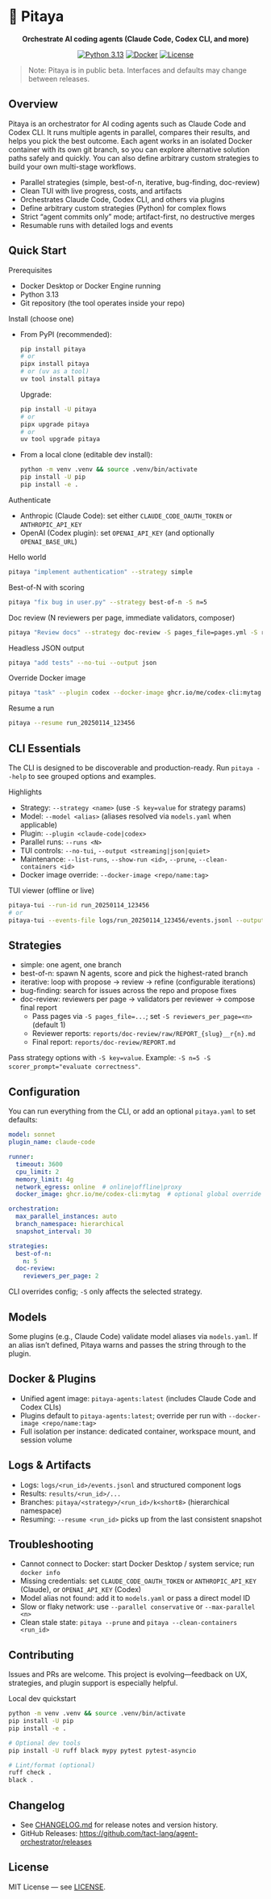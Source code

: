 # 🎯 Pitaya

<div align="center">

**Orchestrate AI coding agents (Claude Code, Codex CLI, and more)**

[![Python 3.13](https://img.shields.io/badge/python-3.13-blue.svg)](https://www.python.org/downloads/)
[![Docker](https://img.shields.io/badge/docker-required-blue.svg)](https://www.docker.com/)
[![License](https://img.shields.io/badge/license-MIT-green.svg)](LICENSE)

</div>

> Note: Pitaya is in public beta. Interfaces and defaults may change between releases.

## Overview

Pitaya is an orchestrator for AI coding agents such as Claude Code and Codex CLI. It runs multiple agents in parallel, compares their results, and helps you pick the best outcome. Each agent works in an isolated Docker container with its own git branch, so you can explore alternative solution paths safely and quickly. You can also define arbitrary custom strategies to build your own multi-stage workflows.

- Parallel strategies (simple, best-of-n, iterative, bug-finding, doc-review)
- Clean TUI with live progress, costs, and artifacts
- Orchestrates Claude Code, Codex CLI, and others via plugins
- Define arbitrary custom strategies (Python) for complex flows
- Strict “agent commits only” mode; artifact-first, no destructive merges
- Resumable runs with detailed logs and events

## Quick Start

Prerequisites

- Docker Desktop or Docker Engine running
- Python 3.13
- Git repository (the tool operates inside your repo)

Install (choose one)

- From PyPI (recommended):

  ```bash
  pip install pitaya
  # or
  pipx install pitaya
  # or (uv as a tool)
  uv tool install pitaya
  ```

  Upgrade:

  ```bash
  pip install -U pitaya
  # or
  pipx upgrade pitaya
  # or
  uv tool upgrade pitaya
  ```

- From a local clone (editable dev install):

  ```bash
  python -m venv .venv && source .venv/bin/activate
  pip install -U pip
  pip install -e .
  ```

Authenticate

- Anthropic (Claude Code): set either `CLAUDE_CODE_OAUTH_TOKEN` or `ANTHROPIC_API_KEY`
- OpenAI (Codex plugin): set `OPENAI_API_KEY` (and optionally `OPENAI_BASE_URL`)

Hello world

```bash
pitaya "implement authentication" --strategy simple
```

Best-of-N with scoring

```bash
pitaya "fix bug in user.py" --strategy best-of-n -S n=5
```

Doc review (N reviewers per page, immediate validators, composer)

```bash
pitaya "Review docs" --strategy doc-review -S pages_file=pages.yml -S reviewers_per_page=2
```

Headless JSON output

```bash
pitaya "add tests" --no-tui --output json
```

Override Docker image

```bash
pitaya "task" --plugin codex --docker-image ghcr.io/me/codex-cli:mytag
```

Resume a run

```bash
pitaya --resume run_20250114_123456
```

## CLI Essentials

The CLI is designed to be discoverable and production-ready. Run `pitaya --help` to see grouped options and examples.

Highlights

- Strategy: `--strategy <name>` (use `-S key=value` for strategy params)
- Model: `--model <alias>` (aliases resolved via `models.yaml` when applicable)
- Plugin: `--plugin <claude-code|codex>`
- Parallel runs: `--runs <N>`
- TUI controls: `--no-tui`, `--output <streaming|json|quiet>`
- Maintenance: `--list-runs`, `--show-run <id>`, `--prune`, `--clean-containers <id>`
- Docker image override: `--docker-image <repo/name:tag>`

TUI viewer (offline or live)

```bash
pitaya-tui --run-id run_20250114_123456
# or
pitaya-tui --events-file logs/run_20250114_123456/events.jsonl --output streaming
```

## Strategies

- simple: one agent, one branch
- best-of-n: spawn N agents, score and pick the highest-rated branch
- iterative: loop with propose → review → refine (configurable iterations)
- bug-finding: search for issues across the repo and propose fixes
- doc-review: reviewers per page → validators per reviewer → compose final report
  - Pass pages via `-S pages_file=...`; set `-S reviewers_per_page=<n>` (default 1)
  - Reviewer reports: `reports/doc-review/raw/REPORT_{slug}__r{n}.md`
  - Final report: `reports/doc-review/REPORT.md`

Pass strategy options with `-S key=value`. Example: `-S n=5 -S scorer_prompt="evaluate correctness"`.

## Configuration

You can run everything from the CLI, or add an optional `pitaya.yaml` to set defaults:

```yaml
model: sonnet
plugin_name: claude-code

runner:
  timeout: 3600
  cpu_limit: 2
  memory_limit: 4g
  network_egress: online  # online|offline|proxy
  docker_image: ghcr.io/me/codex-cli:mytag  # optional global override

orchestration:
  max_parallel_instances: auto
  branch_namespace: hierarchical
  snapshot_interval: 30

strategies:
  best-of-n:
    n: 5
  doc-review:
    reviewers_per_page: 2
```

CLI overrides config; `-S` only affects the selected strategy.

## Models

Some plugins (e.g., Claude Code) validate model aliases via `models.yaml`. If an alias isn’t defined, Pitaya warns and passes the string through to the plugin.

## Docker & Plugins

- Unified agent image: `pitaya-agents:latest` (includes Claude Code and Codex CLIs)
- Plugins default to `pitaya-agents:latest`; override per run with `--docker-image <repo/name:tag>`
- Full isolation per instance: dedicated container, workspace mount, and session volume

## Logs & Artifacts

- Logs: `logs/<run_id>/events.jsonl` and structured component logs
- Results: `results/<run_id>/...`
- Branches: `pitaya/<strategy>/<run_id>/k<short8>` (hierarchical namespace)
- Resuming: `--resume <run_id>` picks up from the last consistent snapshot

## Troubleshooting

- Cannot connect to Docker: start Docker Desktop / system service; run `docker info`
- Missing credentials: set `CLAUDE_CODE_OAUTH_TOKEN` or `ANTHROPIC_API_KEY` (Claude), or `OPENAI_API_KEY` (Codex)
- Model alias not found: add it to `models.yaml` or pass a direct model ID
- Slow or flaky network: use `--parallel conservative` or `--max-parallel <n>`
- Clean stale state: `pitaya --prune` and `pitaya --clean-containers <run_id>`

## Contributing

Issues and PRs are welcome. This project is evolving—feedback on UX, strategies, and plugin support is especially helpful.

Local dev quickstart

```bash
python -m venv .venv && source .venv/bin/activate
pip install -U pip
pip install -e .

# Optional dev tools
pip install -U ruff black mypy pytest pytest-asyncio

# Lint/format (optional)
ruff check .
black .
```

## Changelog

- See [CHANGELOG.md](CHANGELOG.md) for release notes and version history.
- GitHub Releases: https://github.com/tact-lang/agent-orchestrator/releases

## License

MIT License — see [LICENSE](LICENSE).

